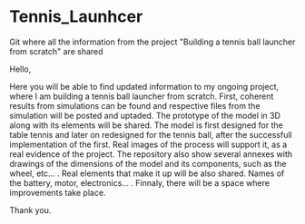# Tennis_Launhcer
Git where all the information from the project "Building a tennis ball launcher from scratch" are shared


Hello,

Here you will be able to find updated information to my ongoing project, where I am building a tennis ball launcher from scratch. 
First, coherent results from simulations can be found and respective files from the simulation will be posted and uptaded. 
The prototype of the model in 3D along with its elements will be shared. The model is first designed for the table tennis and later on redesigned for the tennis ball, after the successfull implementation of the first. 
Real images of the process will support it, as a real evidence of the project. 
The repository also show several annexes with drawings of the dimensions of the model and its components, such as the wheel, etc... .
Real elements that make it up will be also shared. Names of the battery, motor, electronics... .
Finnaly, there will be a space where improvements take place.

Thank you.
